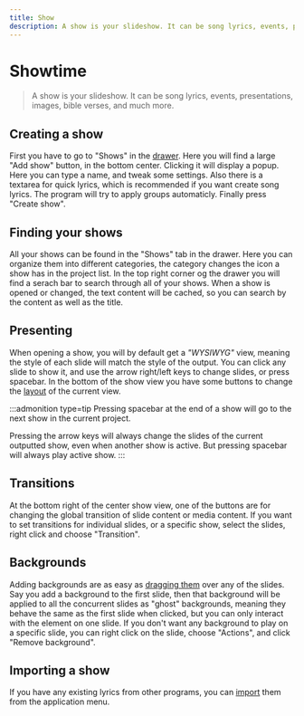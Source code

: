 ```yaml
---
title: Show
description: A show is your slideshow. It can be song lyrics, events, presentations, images, bible verses, and much more.
---
```


# Showtime

> A show is your slideshow. It can be song lyrics, events, presentations, images, bible verses, and much more.

## Creating a show

First you have to go to "Shows" in the [drawer](./drawer). Here you will find a large "Add show" button, in the bottom center. Clicking it will display a popup. Here you can type a name, and tweak some settings. Also there is a textarea for quick lyrics, which is recommended if you want create song lyrics. The program will try to apply groups automaticly. Finally press "Create show".

## Finding your shows

All your shows can be found in the "Shows" tab in the drawer. Here you can organize them into different categories, the category changes the icon a show has in the project list. In the top right corner og the drawer you will find a serach bar to search through all of your shows. When a show is opened or changed, the text content will be cached, so you can search by the content as well as the title.

## Presenting

When opening a show, you will by default get a _"WYSIWYG"_ view, meaning the style of each slide will match the style of the output. You can click any slide to show it, and use the arrow right/left keys to change slides, or press spacebar. In the bottom of the show view you have some buttons to change the [layout](./layouts) of the current view.

:::admonition type=tip
Pressing spacebar at the end of a show will go to the next show in the current project.

Pressing the arrow keys will always change the slides of the current outputted show, even when another show is active. But pressing spacebar will always play active show.
:::

## Transitions

At the bottom right of the center show view, one of the buttons are for changing the global transition of slide content or media content. If you want to set transitions for individual slides, or a specific show, select the slides, right click and choose "Transition".

## Backgrounds

Adding backgrounds are as easy as [dragging them](./media#add-as-backgrounds) over any of the slides. Say you add a background to the first slide, then that background will be applied to all the concurrent slides as "ghost" backgrounds, meaning they behave the same as the first slide when clicked, but you can only interact with the element on one slide. If you don't want any background to play on a specific slide, you can right click on the slide, choose "Actions", and click "Remove background".

## Importing a show

If you have any existing lyrics from other programs, you can [import](./importing) them from the application menu.
